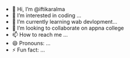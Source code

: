 - 👋 Hi, I’m @iftikaralma
- 👀 I’m interested in coding   ...
- 🌱 I’m currently learning wab devlopment...
- 💞️ I’m looking to collaborate on appna college 
- 📫 How to reach me ...
- 😄 Pronouns: ...
- ⚡ Fun fact: ...

<!---
iftikaralm/iftikaralm is a ✨ special ✨ repository because its `README.md` (this file) appears on your GitHub profile.
You can click the Preview link to take a look at your changes.
--->
